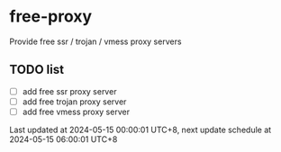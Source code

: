 
# free-proxy
Provide free ssr / trojan / vmess proxy servers


## TODO list
- [ ] add free ssr proxy server
- [ ] add free trojan proxy server
- [ ] add free vmess proxy server

Last updated at 2024-05-15 00:00:01 UTC+8, next update schedule at 2024-05-15 06:00:01 UTC+8

